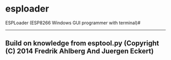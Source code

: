 esploader
=========

ESPLoader (ESP8266 Windows GUI programmer with terminal)# 

----
Build on knowledge from esptool.py (Copyright (C) 2014 Fredrik Ahlberg And Juergen Eckert)
----

